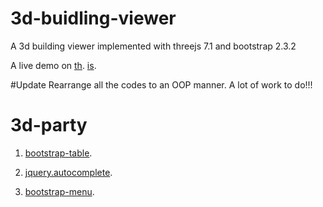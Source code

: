# 3d-buidling-viewer
A 3d building viewer implemented with threejs 7.1 and bootstrap 2.3.2

A live demo on <a href="http://dizzyeyes.sinaapp.com">th</a>.
[is](http://dizzyeyes.sinaapp.com).

#Update
Rearrange all the codes to an OOP manner.
A lot of work to do!!!

# 3d-party
1. <a href="https://github.com/wenzhixin/bootstrap-table/">bootstrap-table</a>.

2. <a href="https://github.com/nswish/jQuery.AutoComplete">jquery.autocomplete</a>.

3. <a href="https://github.com/wenzhixin/bootstrap-menu">bootstrap-menu</a>.
